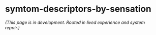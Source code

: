 # symtom-descriptors-by-sensation

*(This page is in development. Rooted in lived experience and system repair.)*
